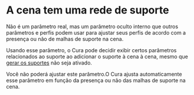A cena tem uma rede de suporte
====
Não é um parâmetro real, mas um parâmetro oculto interno que outros parâmetros e perfis podem usar para ajustar seus perfis de acordo com a presença ou não de malhas de suporte na cena.

Usando esse parâmetro, o Cura pode decidir exibir certos parâmetros relacionados ao suporte ao adicionar o suporte à cena à cena, mesmo que [gerar os suportes](support_able.md) não seja ativado.

Você não poderá ajustar este parâmetro.O Cura ajusta automaticamente esse parâmetro em função da presença ou não das malhas de suporte na cena.